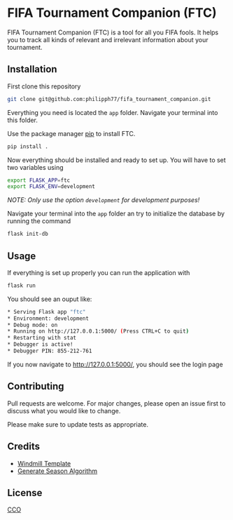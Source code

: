 # FIFA Tournament Companion (FTC)

FIFA Tournament Companion (FTC) is a tool for all you FIFA fools. It helps you to track all kinds of relevant and irrelevant information about your tournament.

## Installation

First clone this repository
```bash
git clone git@github.com:philipph77/fifa_tournament_companion.git
```

Everything you need is located the `app` folder. Navigate your terminal into this folder.

Use the package manager [pip](https://pip.pypa.io/en/stable/) to install FTC.

```bash
pip install .
```

Now everything should be installed and ready to set up. You will have to set two variables using
```bash
export FLASK_APP=ftc
export FLASK_ENV=development
```
<i>NOTE: Only use the option `development` for development purposes!</i>

Navigate your terminal into the `app` folder an try to initialize the database by running the command
```bash
flask init-db
```

## Usage
If everything is set up properly you can run the application with

```bash
flask run
```

You should see an ouput like:
```bash
* Serving Flask app "ftc"
* Environment: development
* Debug mode: on
* Running on http://127.0.0.1:5000/ (Press CTRL+C to quit)
* Restarting with stat
* Debugger is active!
* Debugger PIN: 855-212-761
```

If you now navigate to http://127.0.0.1:5000/, you should see the login page

## Contributing
Pull requests are welcome. For major changes, please open an issue first to discuss what you would like to change.

Please make sure to update tests as appropriate.

## Credits
- [Windmill Template](https://github.com/estevanmaito/windmill-dashboard)
- [Generate Season Algorithm](https://gist.github.com/ih84ds/be485a92f334c293ce4f1c84bfba54c9)

## License
[CCO](https://choosealicense.com/licenses/cc0-1.0/)